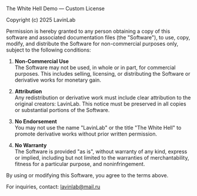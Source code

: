 The White Hell Demo — Custom License

Copyright (c) 2025 LavinLab

Permission is hereby granted to any person obtaining a copy of this software and associated documentation files (the "Software"), to use, copy, modify, and distribute the Software for non-commercial purposes only, subject to the following conditions:

1. **Non-Commercial Use**  
   The Software may not be used, in whole or in part, for commercial purposes. This includes selling, licensing, or distributing the Software or derivative works for monetary gain.

2. **Attribution**  
   Any redistribution or derivative work must include clear attribution to the original creators: LavinLab. This notice must be preserved in all copies or substantial portions of the Software.

3. **No Endorsement**  
   You may not use the name "LavinLab" or the title "The White Hell" to promote derivative works without prior written permission.

4. **No Warranty**  
   The Software is provided "as is", without warranty of any kind, express or implied, including but not limited to the warranties of merchantability, fitness for a particular purpose, and noninfringement.

By using or modifying this Software, you agree to the terms above.

For inquiries, contact: lavinlab@mail.ru
